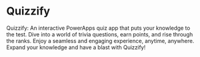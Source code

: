 # Quizzify
Quizzify: An interactive PowerApps quiz app that puts your knowledge to the test. Dive into a world of trivia questions, earn points, and rise through the ranks. Enjoy a seamless and engaging experience, anytime, anywhere. Expand your knowledge and have a blast with Quizzify!
